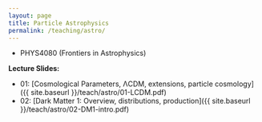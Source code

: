 ```yaml
---
layout: page
title: Particle Astrophysics
permalink: /teaching/astro/
---
```


  * PHYS4080 (Frontiers in Astrophysics)

**Lecture Slides:**
  * 01: [Cosmological Parameters, ΛCDM, extensions, particle cosmology]({{ site.baseurl }}/teach/astro/01-LCDM.pdf)
  * 02: [Dark Matter 1: Overview, distributions, production]({{ site.baseurl }}/teach/astro/02-DM1-intro.pdf)
